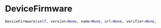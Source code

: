 <h1 id="ibmiotf.device.DeviceFirmware">DeviceFirmware</h1>

```python
DeviceFirmware(self, version=None, name=None, url=None, verifier=None, state=None, updateStatus=None, updatedDateTime=None)
```

